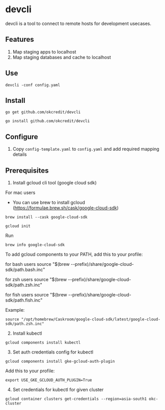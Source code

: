 
# devcli

devcli is a tool to connect to remote hosts for development usecases.

## Features
1. Map staging apps to localhost 
2. Map staging databases and cache to localhost


## Use

```
devcli -conf config.yaml
```

## Install
```
go get github.com/okcredit/devcli
```

```
go install github.com/okcredit/devcli
```

## Configure

1. Copy `config-template.yaml` to `config.yaml` and add required mapping details


## Prerequisites

1. Install gcloud cli tool (google cloud sdk)

For mac users
- You can use brew to install gcloud (https://formulae.brew.sh/cask/google-cloud-sdk)

```
brew install --cask google-cloud-sdk
```

```
gcloud init
```

Run 

```
brew info google-cloud-sdk
```

To add gcloud components to your PATH, add this to your profile:

  for bash users
    source "$(brew --prefix)/share/google-cloud-sdk/path.bash.inc"

  for zsh users
    source "$(brew --prefix)/share/google-cloud-sdk/path.zsh.inc"

  for fish users
    source "$(brew --prefix)/share/google-cloud-sdk/path.fish.inc"

Example: 
```
source "/opt/homebrew/Caskroom/google-cloud-sdk/latest/google-cloud-sdk/path.zsh.inc"
```


2. Install kubectl 

```
gcloud components install kubectl
```


3. Set auth credentials config for kubectl
```
gcloud components install gke-gcloud-auth-plugin
```

Add this to your profile:
```
export USE_GKE_GCLOUD_AUTH_PLUGIN=True
```

4. Set credentials for kubectl for given cluster
```
gcloud container clusters get-credentials --region=asia-south1 okc-cluster
```